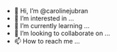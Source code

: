 - 👋 Hi, I’m @carolinejubran
- 👀 I’m interested in ...
- 🌱 I’m currently learning ...
- 💞️ I’m looking to collaborate on ...
- 📫 How to reach me ...

<!---
carolinejubran/carolinejubran is a ✨ special ✨ repository because its `README.md` (this file) appears on your GitHub profile.
You can click the Preview link to take a look at your changes.
--->
